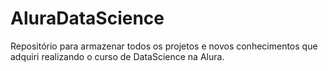 # AluraDataScience
Repositório para armazenar todos os projetos e novos conhecimentos que adquiri realizando o curso de DataScience na Alura. 
